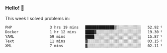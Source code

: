 ### Hello! 👋

This week I solved problems in:

<!--START_SECTION:waka-->

```txt
PHP                 3 hrs 19 mins   █████████████▒░░░░░░░░░░░   52.92 %
Docker              1 hr 12 mins    ████▓░░░░░░░░░░░░░░░░░░░░   19.30 %
YAML                59 mins         ████░░░░░░░░░░░░░░░░░░░░░   15.87 %
Text                11 mins         ▓░░░░░░░░░░░░░░░░░░░░░░░░   03.15 %
XML                 7 mins          ▓░░░░░░░░░░░░░░░░░░░░░░░░   02.11 %
```

<!--END_SECTION:waka-->
